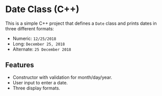# Date Class (C++)

This is a simple C++ project that defines a `Date` class and prints dates in three different formats:

- Numeric: `12/25/2018`
- Long: `December 25, 2018`
- Alternate: `25 December 2018`

## Features
- Constructor with validation for month/day/year.
- User input to enter a date.
- Three display formats.
